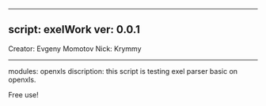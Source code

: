 -----------------------
script: exelWork
ver: 0.0.1
-----------------------
Creator: Evgeny Momotov
Nick: Krymmy
_______________________
modules: openxls
discription: this script is testing exel parser basic on openxls.

Free use!
